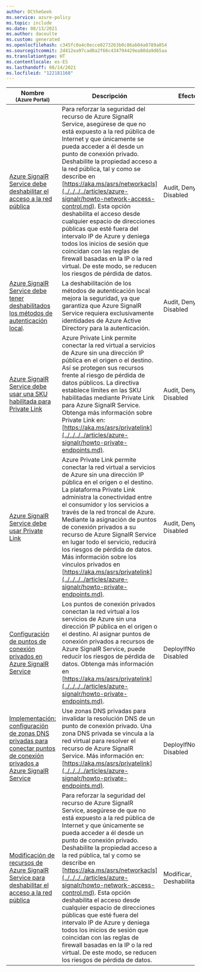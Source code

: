 ```yaml
---
author: DCtheGeek
ms.service: azure-policy
ms.topic: include
ms.date: 08/13/2021
ms.author: dacoulte
ms.custom: generated
ms.openlocfilehash: c345fc0a4c0ecce0273263b0c86ab04a0789a854
ms.sourcegitcommit: 2d412ea97cad0a2f66c434794429ea80da9d65aa
ms.translationtype: HT
ms.contentlocale: es-ES
ms.lasthandoff: 08/14/2021
ms.locfileid: "122181168"
---
```

|Nombre<br /><sub>(Azure Portal)</sub> |Descripción |Efectos |Versión<br /><sub>(GitHub)</sub> |
|---|---|---|---|
|[Azure SignalR Service debe deshabilitar el acceso a la red pública](https://portal.azure.com/#blade/Microsoft_Azure_Policy/PolicyDetailBlade/definitionId/%2Fproviders%2FMicrosoft.Authorization%2FpolicyDefinitions%2F21a9766a-82a5-4747-abb5-650b6dbba6d0) |Para reforzar la seguridad del recurso de Azure SignalR Service, asegúrese de que no está expuesto a la red pública de Internet y que únicamente se pueda acceder a él desde un punto de conexión privado. Deshabilite la propiedad acceso a la red pública, tal y como se describe en [https://aka.ms/asrs/networkacls](../../../../articles/azure-signalr/howto-network-access-control.md). Esta opción deshabilita el acceso desde cualquier espacio de direcciones públicas que esté fuera del intervalo IP de Azure y deniega todos los inicios de sesión que coincidan con las reglas de firewall basadas en la IP o la red virtual. De este modo, se reducen los riesgos de pérdida de datos. |Audit, Deny, Disabled |[1.0.0](https://github.com/Azure/azure-policy/blob/master/built-in-policies/policyDefinitions/SignalR/SignalR_PublicNetworkAccessDisabled_AuditDeny.json) |
|[Azure SignalR Service debe tener deshabilitados los métodos de autenticación local](https://portal.azure.com/#blade/Microsoft_Azure_Policy/PolicyDetailBlade/definitionId/%2Fproviders%2FMicrosoft.Authorization%2FpolicyDefinitions%2Ff70eecba-335d-4bbc-81d5-5b17b03d498f). |La deshabilitación de los métodos de autenticación local mejora la seguridad, ya que garantiza que Azure SignalR Service requiera exclusivamente identidades de Azure Active Directory para la autenticación. |Audit, Deny, Disabled |[1.0.0](https://github.com/Azure/azure-policy/blob/master/built-in-policies/policyDefinitions/SignalR/SignalR_DisableLocalAuth_AuditDeny.json) |
|[Azure SignalR Service debe usar una SKU habilitada para Private Link](https://portal.azure.com/#blade/Microsoft_Azure_Policy/PolicyDetailBlade/definitionId/%2Fproviders%2FMicrosoft.Authorization%2FpolicyDefinitions%2F464a1620-21b5-448d-8ce6-d4ac6d1bc49a) |Azure Private Link permite conectar la red virtual a servicios de Azure sin una dirección IP pública en el origen o el destino. Así se protegen sus recursos frente al riesgo de pérdida de datos públicos. La directiva establece límites en las SKU habilitadas mediante Private Link para Azure SignalR Service. Obtenga más información sobre Private Link en: [https://aka.ms/asrs/privatelink](../../../../articles/azure-signalr/howto-private-endpoints.md). |Audit, Deny, Disabled |[1.0.0](https://github.com/Azure/azure-policy/blob/master/built-in-policies/policyDefinitions/SignalR/SignalR_AllowedSKU_AuditDeny.json) |
|[Azure SignalR Service debe usar Private Link](https://portal.azure.com/#blade/Microsoft_Azure_Policy/PolicyDetailBlade/definitionId/%2Fproviders%2FMicrosoft.Authorization%2FpolicyDefinitions%2F53503636-bcc9-4748-9663-5348217f160f) |Azure Private Link permite conectar la red virtual a servicios de Azure sin una dirección IP pública en el origen o el destino. La plataforma Private Link administra la conectividad entre el consumidor y los servicios a través de la red troncal de Azure. Mediante la asignación de puntos de conexión privados a su recurso de Azure SignalR Service en lugar todo el servicio, reducirá los riesgos de pérdida de datos. Más información sobre los vínculos privados en [https://aka.ms/asrs/privatelink](../../../../articles/azure-signalr/howto-private-endpoints.md). |Audit, Deny, Disabled |[1.0.1](https://github.com/Azure/azure-policy/blob/master/built-in-policies/policyDefinitions/SignalR/SignalR_PrivateEndpointEnabled_Audit.json) |
|[Configuración de puntos de conexión privados en Azure SignalR Service](https://portal.azure.com/#blade/Microsoft_Azure_Policy/PolicyDetailBlade/definitionId/%2Fproviders%2FMicrosoft.Authorization%2FpolicyDefinitions%2Fef45854f-b33f-49a3-8041-9057e915d88f) |Los puntos de conexión privados conectan la red virtual a los servicios de Azure sin una dirección IP pública en el origen o el destino. Al asignar puntos de conexión privados a recursos de Azure SignalR Service, puede reducir los riesgos de pérdida de datos. Obtenga más información en [https://aka.ms/asrs/privatelink](../../../../articles/azure-signalr/howto-private-endpoints.md). |DeployIfNotExists, Disabled |[1.0.0](https://github.com/Azure/azure-policy/blob/master/built-in-policies/policyDefinitions/SignalR/SignalR_PrivateEndpointEnabled_DeployIfNotExists.json) |
|[Implementación: configuración de zonas DNS privadas para conectar puntos de conexión privados a Azure SignalR Service](https://portal.azure.com/#blade/Microsoft_Azure_Policy/PolicyDetailBlade/definitionId/%2Fproviders%2FMicrosoft.Authorization%2FpolicyDefinitions%2Fb0e86710-7fb7-4a6c-a064-32e9b829509e) |Use zonas DNS privadas para invalidar la resolución DNS de un punto de conexión privado. Una zona DNS privada se vincula a la red virtual para resolver el recurso de Azure SignalR Service. Más información en: [https://aka.ms/asrs/privatelink](../../../../articles/azure-signalr/howto-private-endpoints.md). |DeployIfNotExists, Disabled |[1.0.0](https://github.com/Azure/azure-policy/blob/master/built-in-policies/policyDefinitions/SignalR/SignalR_PrivateEndpointDNSZone_DeployIfNotExists.json) |
|[Modificación de recursos de Azure SignalR Service para deshabilitar el acceso a la red pública](https://portal.azure.com/#blade/Microsoft_Azure_Policy/PolicyDetailBlade/definitionId/%2Fproviders%2FMicrosoft.Authorization%2FpolicyDefinitions%2F62a3ae95-8169-403e-a2d2-b82141448092) |Para reforzar la seguridad del recurso de Azure SignalR Service, asegúrese de que no está expuesto a la red pública de Internet y que únicamente se pueda acceder a él desde un punto de conexión privado. Deshabilite la propiedad acceso a la red pública, tal y como se describe en [https://aka.ms/asrs/networkacls](../../../../articles/azure-signalr/howto-network-access-control.md). Esta opción deshabilita el acceso desde cualquier espacio de direcciones públicas que esté fuera del intervalo IP de Azure y deniega todos los inicios de sesión que coincidan con las reglas de firewall basadas en la IP o la red virtual. De este modo, se reducen los riesgos de pérdida de datos. |Modificar, Deshabilitado |[1.0.0](https://github.com/Azure/azure-policy/blob/master/built-in-policies/policyDefinitions/SignalR/SignalR_PublicNetworkAccessDisabled_Modify.json) |